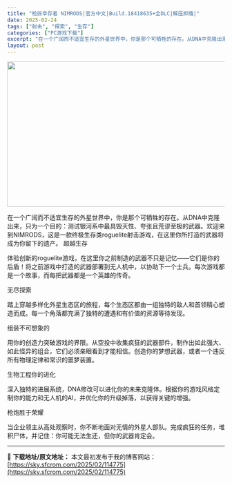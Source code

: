 ```yaml
---
title: "枪匠幸存者 NIMRODS|官方中文|Build.18418635+全DLC|解压即撸|"
date: 2025-02-24
tags: ["射击", "探索", "生存"]
categories: ["PC游戏下载"]
excerpt: "在一个广阔而不适宜生存的外星世界中，你是那个可牺牲的存在。从DNA中克隆出来，只为一个目的：测试银河系中最具毁灭性、夸张且荒谬至极的武器。欢迎来到NIMRODS，这是一款终极生存类roguelite射击游戏，在这里你所打造的武器将成为你留下的遗产。 超越生存 体验创新的roguelite游戏，在这里&hellip;"
layout: post
---
```


<img class="aligncenter size-full wp-image-114754" src="https://sky.sfcrom.com/wp-content/uploads/2025/02/2025022413375279.webp" alt="" width="599" height="337" />

在一个广阔而不适宜生存的外星世界中，你是那个可牺牲的存在。从DNA中克隆出来，只为一个目的：测试银河系中最具毁灭性、夸张且荒谬至极的武器。欢迎来到NIMRODS，这是一款终极生存类roguelite射击游戏，在这里你所打造的武器将成为你留下的遗产。
超越生存

体验创新的roguelite游戏，在这里你之前制造的武器不只是记忆——它们是你的后盾！将之前游戏中打造的武器部署到无人机中，以协助下一个士兵。每次游戏都是一个故事，而每把武器都是一个英雄的传奇。

无尽探索

踏上穿越多样化外星生态区的旅程，每个生态区都由一组独特的敌人和首领精心塑造而成。每一个角落都充满了独特的遭遇和有价值的资源等待发现。

组装不可想象的

用你的创造力突破游戏的界限。从空投中收集疯狂的武器部件，制作出如此强大、如此怪异的组合，它们必须亲眼看到才能相信。创造你的梦想武器，或者一个违反所有物理定律和常识的噩梦装置。

生物工程你的进化

深入独特的进展系统，DNA修改可以进化你的未来克隆体。根据你的游戏风格定制你的能力和无人机的AI，并优化你的升级掉落，以获得关键的增强。

枪炮胜于荣耀

当企业领主从高处观察时，你不断地面对无情的外星人部队。完成疯狂的任务，堆积尸体，并记住：你可能无法生还，但你的武器肯定会。

---
📖 **下载地址/原文地址：** 本文最初发布于我的博客网站：[https://sky.sfcrom.com/2025/02/114775](https://sky.sfcrom.com/2025/02/114775)
